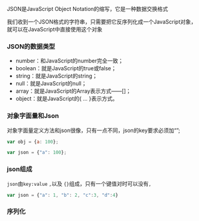 JSON是JavaScript Object Notation的缩写，它是一种数据交换格式

我们收到一个JSON格式的字符串，只需要把它反序列化成一个JavaScript对象，就可以在JavaScript中直接使用这个对象

### JSON的数据类型
* number：和JavaScript的number完全一致；
* boolean：就是JavaScript的true或false；
* string：就是JavaScript的string；
* null：就是JavaScript的null；
* array：就是JavaScript的Array表示方式——[]；
* object：就是JavaScript的{ ... }表示方式。

### 对象字面量和Json
对象字面量定义方法和json很像，只有一点不同，json的key要求必须加“”;

```js
var obj = {a: 100};

var json = {"a": 100};
```

### json组成
`json`由`key:value` `,`以及 `{}`组成，只有一个键值对时可以没有`,`

```js
var json = {"a": 1, "b": 2, "c":3, "d":4}
```

### 序列化
